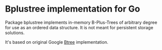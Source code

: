 # Bplustree implementation for Go

Package bplustree implements in-memory B-Plus-Trees of arbitrary degree
for use as an ordered data structure. It is not meant for persistent storage solutions.

It's based on original Google [Btree](https://github.com/google/btree) implementation.
